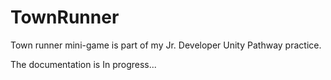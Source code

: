 # TownRunner
Town runner  mini-game is  part of my Jr. Developer Unity Pathway practice.

The documentation is In progress...
